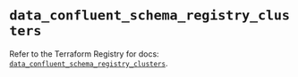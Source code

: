 # `data_confluent_schema_registry_clusters`

Refer to the Terraform Registry for docs: [`data_confluent_schema_registry_clusters`](https://registry.terraform.io/providers/confluentinc/confluent/2.10.0/docs/data-sources/schema_registry_clusters).

